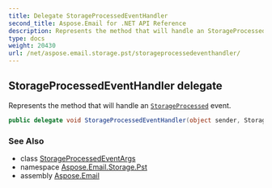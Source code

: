 ```yaml
---
title: Delegate StorageProcessedEventHandler
second_title: Aspose.Email for .NET API Reference
description: Represents the method that will handle an StorageProcessed event
type: docs
weight: 20430
url: /net/aspose.email.storage.pst/storageprocessedeventhandler/
---
```

## StorageProcessedEventHandler delegate

Represents the method that will handle an [`StorageProcessed`](../personalstorage/storageprocessed/) event.

```csharp
public delegate void StorageProcessedEventHandler(object sender, StorageProcessedEventArgs e);
```

### See Also

* class [StorageProcessedEventArgs](../storageprocessedeventargs/)
* namespace [Aspose.Email.Storage.Pst](../../aspose.email.storage.pst/)
* assembly [Aspose.Email](../../)


